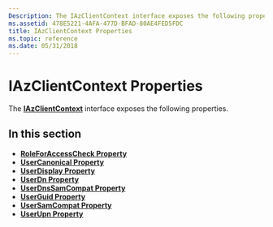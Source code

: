 ```yaml
---
Description: The IAzClientContext interface exposes the following properties.
ms.assetid: 478E5221-4AFA-477D-BFAD-80AE4FED5FDC
title: IAzClientContext Properties
ms.topic: reference
ms.date: 05/31/2018
---
```


# IAzClientContext Properties

The [**IAzClientContext**](/windows/desktop/api/Azroles/nn-azroles-iazclientcontext) interface exposes the following properties.

## In this section

-   [**RoleForAccessCheck Property**](/windows/desktop/api/Azroles/nf-azroles-iazclientcontext-get_roleforaccesscheck)
-   [**UserCanonical Property**](/windows/desktop/api/Azroles/nf-azroles-iazclientcontext-get_usercanonical)
-   [**UserDisplay Property**](/windows/desktop/api/Azroles/nf-azroles-iazclientcontext-get_userdisplay)
-   [**UserDn Property**](/windows/desktop/api/Azroles/nf-azroles-iazclientcontext-get_userdn)
-   [**UserDnsSamCompat Property**](/windows/desktop/api/Azroles/nf-azroles-iazclientcontext-get_userdnssamcompat)
-   [**UserGuid Property**](/windows/desktop/api/Azroles/nf-azroles-iazclientcontext-get_userguid)
-   [**UserSamCompat Property**](/windows/desktop/api/Azroles/nf-azroles-iazclientcontext-get_usersamcompat)
-   [**UserUpn Property**](/windows/desktop/api/Azroles/nf-azroles-iazclientcontext-get_userupn)

 

 



